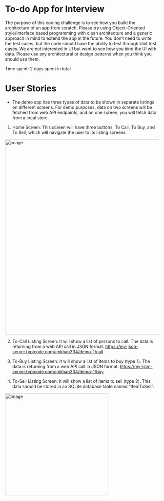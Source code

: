 # To-do App for Interview

The purpose of this coding challenge is to see how you build the architecture of an app from
scratch. Please try using Object-Oriented style/Interface based programming with clean
architecture and a generic approach in mind to extend the app in the future. You don’t need to
write the test cases, but the code should have the ability to test through Unit test cases.
We are not interested in UI but want to see how you bind the UI with data. Please use any
architectural or design patterns when you think you should use them.

Time spent: 2 days spent in total
# User Stories
- The demo app has three types of data to be shown in separate listings on different screens.
For demo purposes, data on two screens will be fetched from web API endpoints, and on one
screen, you will fetch data from a local store.

1. Home Screen: This screen will have three buttons, To Call, To Buy, and To Sell, which will
navigate the user to its listing screens.

<img width="636" alt="image" src="https://user-images.githubusercontent.com/19640672/194726602-8a5ae72d-313e-47c3-95eb-908b8d1aeb89.png">

2. To-Call Listing Screen: It will show a list of persons to call. The data is returning from
a web API call in JSON format.
https://my-json-server.typicode.com/imkhan334/demo-1/call

3. To-Buy Listing Screen: It will show a list of items to buy (type 1). The data is returning
from a web API call in JSON format.
https://my-json-server.typicode.com/imkhan334/demo-1/buy

4. To-Sell Listing Screen: It will show a list of items to sell (type 2). This data should be
stored in an SQLite database table named “ItemToSell”.
  
<img width="335" alt="image" src="https://user-images.githubusercontent.com/19640672/194726698-bf41060a-6372-4b9b-9da0-42ff61d15d86.png">
